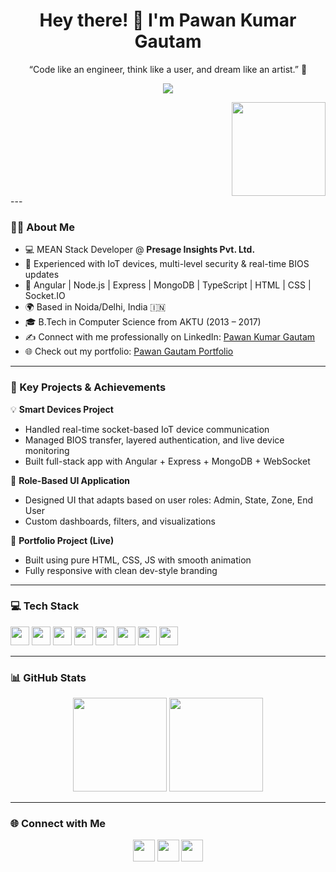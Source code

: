 <h1 align="center">Hey there! 👋 I'm Pawan Kumar Gautam</h1>
<p align="center"> “Code like an engineer, think like a user, and dream like an artist.” 🚀</p>

<p align="center">
  <img src="https://readme-typing-svg.herokuapp.com?font=Fira+Code&pause=1000&color=00F5FF&center=true&vCenter=true&width=600&lines=Full+Stack+MEAN+Developer+%F0%9F%92%BB;IoT+Enthusiast+%7C+Node.js+%7C+Angular+%7C+MongoDB;Clean+Code+Lover+%7C+Debugger+%7C+YouTuber" />
</p>

<div align="right">
  <img src="https://i.imgflip.com/65efzo.gif" height="150" />
</div>
---

### 🙋‍♂️ About Me

- 💻 MEAN Stack Developer @ **Presage Insights Pvt. Ltd.**
- 🔌 Experienced with IoT devices, multi-level security & real-time BIOS updates
- 🔧 Angular | Node.js | Express | MongoDB | TypeScript | HTML | CSS | Socket.IO
- 🌍 Based in Noida/Delhi, India 🇮🇳
- 🎓 B.Tech in Computer Science from AKTU (2013 – 2017)
- ✍️ Connect with me professionally on LinkedIn: [Pawan Kumar Gautam](https://www.linkedin.com/in/pawangtm2419/)
- 🌐 Check out my portfolio: [Pawan Gautam Portfolio](https://pkgtm2419.github.io/Pawan-Gautam-Portfolio/)

---

### 🚀 Key Projects & Achievements

💡 **Smart Devices Project**  
- Handled real-time socket-based IoT device communication  
- Managed BIOS transfer, layered authentication, and live device monitoring  
- Built full-stack app with Angular + Express + MongoDB + WebSocket

🎯 **Role-Based UI Application**  
- Designed UI that adapts based on user roles: Admin, State, Zone, End User  
- Custom dashboards, filters, and visualizations

🧠 **Portfolio Project (Live)**  
- Built using pure HTML, CSS, JS with smooth animation  
- Fully responsive with clean dev-style branding  

---

### 💻 Tech Stack

<div align="left">
  <img src="https://cdn.jsdelivr.net/gh/devicons/devicon/icons/javascript/javascript-original.svg" height="30" />
  <img src="https://cdn.jsdelivr.net/gh/devicons/devicon/icons/typescript/typescript-original.svg" height="30" />
  <img src="https://cdn.jsdelivr.net/gh/devicons/devicon/icons/angularjs/angularjs-original.svg" height="30" />
  <img src="https://cdn.jsdelivr.net/gh/devicons/devicon/icons/nodejs/nodejs-original.svg" height="30" />
  <img src="https://cdn.jsdelivr.net/gh/devicons/devicon/icons/express/express-original.svg" height="30" />
  <img src="https://cdn.jsdelivr.net/gh/devicons/devicon/icons/mongodb/mongodb-original.svg" height="30" />
  <img src="https://cdn.jsdelivr.net/gh/devicons/devicon/icons/html5/html5-original.svg" height="30" />
  <img src="https://cdn.jsdelivr.net/gh/devicons/devicon/icons/css3/css3-original.svg" height="30" />
</div>

---

### 📊 GitHub Stats

<div align="center">
  <img src="https://github-readme-stats.vercel.app/api?username=pkgtm2419&show_icons=true&theme=dracula&hide_border=false&include_all_commits=true&count_private=true" height="150" />
  <img src="https://github-readme-stats.vercel.app/api/top-langs?username=pkgtm2419&layout=compact&langs_count=6&theme=dracula&hide_border=false" height="150" />
</div>

---

### 🌐 Connect with Me

<div align="center">
  <a href="https://youtube.com/@adhooragyaan"><img src="https://img.shields.io/static/v1?message=YouTube&logo=youtube&label=&color=FF0000&logoColor=white&style=for-the-badge" height="35" /></a>
  <a href="https://instagram.com/pkgtm2419"><img src="https://img.shields.io/static/v1?message=Instagram&logo=instagram&label=&color=E4405F&logoColor=white&style=for-the-badge" height="35" /></a>
  <a href="https://www.linkedin.com/in/pawangtm2419/"><img src="https://img.shields.io/static/v1?message=LinkedIn&logo=linkedin&label=&color=0077B5&logoColor=white&style=for-the-badge" height="35" /></a>
</div>

